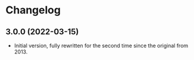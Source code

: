 # Changelog

## 3.0.0 (2022-03-15)

- Initial version, fully rewritten for the second time since the original from 2013.